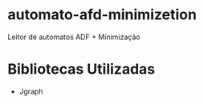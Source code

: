 # automato-afd-minimizetion
Leitor de automatos ADF + Minimização

# Bibliotecas Utilizadas
 - Jgraph
